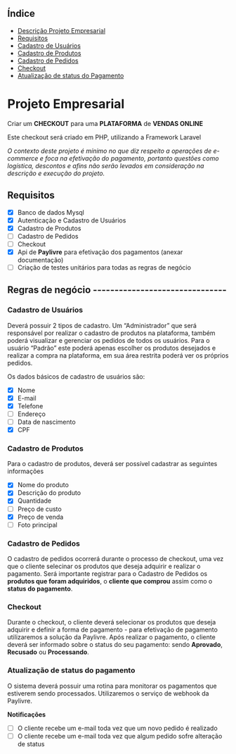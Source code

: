## Índice

-   [Descrição Projeto Empresarial](#projeto-empresarial)
-   [Requisitos](#requisitos)
-   [Cadastro de Usuários](#cadastro-de-usuários)
-   [Cadastro de Produtos](#cadastro-de-produtos)
-   [Cadastro de Pedidos](#cadastro-de-pedidos)
-   [Checkout](#checkout)
-   [Atualização de status do Pagamento](#atualização-de-status-do-pagamento)

# Projeto Empresarial

Criar um **CHECKOUT** para uma **PLATAFORMA** de **VENDAS ONLINE**

Este checkout será criado em PHP, utilizando a Framework Laravel

_O contexto deste projeto é mínimo no que diz respeito a operações de e-commerce e foca na efetivação do pagamento, portanto questões como logística, descontos e afins não serão levados em consideração na descrição e execução do projeto._

## Requisitos

-   [X] Banco de dados Mysql
-   [X] Autenticação e Cadastro de Usuários
-   [X] Cadastro de Produtos
-   [ ] Cadastro de Pedidos
-   [ ] Checkout
-   [X] Api de **Paylivre** para efetivação dos pagamentos (anexar documentação)
-   [ ] Criação de testes unitários para todas as regras de negócio

## Regras de negócio -------------------------------

### Cadastro de Usuários

Deverá possuir 2 tipos de cadastro. Um “Administrador” que será responsável por realizar o cadastro de produtos na plataforma, também poderá visualizar e gerenciar os pedidos de todos os usuários. Para o usuário “Padrão” este poderá apenas escolher os produtos desejados e realizar a compra na plataforma, em sua área restrita poderá ver os próprios pedidos.

Os dados básicos de cadastro de usuários são:

-   [X] Nome
-   [X] E-mail
-   [X] Telefone
-   [ ] Endereço
-   [ ] Data de nascimento
-   [X] CPF

### Cadastro de Produtos

Para o cadastro de produtos, deverá ser possível cadastrar as seguintes informações

-   [X] Nome do produto
-   [X] Descrição do produto
-   [X] Quantidade
-   [ ] Preço de custo
-   [X] Preço de venda
-   [ ] Foto principal

### Cadastro de Pedidos

O cadastro de pedidos ocorrerá durante o processo de checkout, uma vez que o cliente selecinar os produtos que deseja adquirir e realizar o pagamento. Será importante registrar para o Cadastro de Pedidos os **produtos que foram adquiridos**, o **cliente que comprou** assim como o **status do pagamento**.

### Checkout

Durante o checkout, o cliente deverá selecionar os produtos que deseja adquirir e definir a forma de pagamento - para efetivação de pagamento utilizaremos a solução da Paylivre. Após realizar o pagamento, o cliente deverá ser informado sobre o status do seu pagamento: sendo **Aprovado**, **Recusado** ou **Processando**.

### Atualização de status do pagamento

O sistema deverá possuir uma rotina para monitorar os pagamentos que estiverem sendo processados. Utilizaremos o serviço de webhook da Paylivre.

**Notificações**

-   [ ] O cliente recebe um e-mail toda vez que um novo pedido é realizado
-   [ ] O cliente recebe um e-mail toda vez que algum pedido sofre alteração de status

